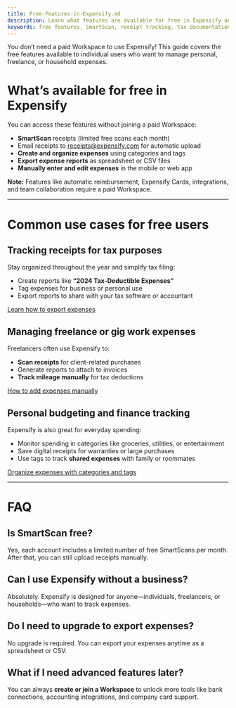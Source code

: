 ```yaml
---
title: Free-Features-in-Expensify.md
description: Learn what features are available for free in Expensify and common use cases like tracking receipts for taxes, budgeting, and freelance expense management.
keywords: free features, SmartScan, receipt tracking, tax documentation, freelance expenses, personal finance
---
```


<div id="expensify-classic" markdown="1">

You don’t need a paid Workspace to use Expensify! This guide covers the free features available to individual users who want to manage personal, freelance, or household expenses.

# What’s available for free in Expensify

You can access these features without joining a paid Workspace:

- **SmartScan** receipts (limited free scans each month)
- Email receipts to [receipts@expensify.com](mailto:receipts@expensify.com) for automatic upload
- **Create and organize expenses** using categories and tags
- **Export expense reports** as spreadsheet or CSV files
- **Manually enter and edit expenses** in the mobile or web app

**Note:** Features like automatic reimbursement, Expensify Cards, integrations, and team collaboration require a paid Workspace.

---

# Common use cases for free users

## Tracking receipts for tax purposes

Stay organized throughout the year and simplify tax filing:
- Create reports like **“2024 Tax-Deductible Expenses”**
- Tag expenses for business or personal use
- Export reports to share with your tax software or accountant

[Learn how to export expenses](https://help.expensify.com/classic/for-individuals/exporting-expenses)

## Managing freelance or gig work expenses

Freelancers often use Expensify to:
- **Scan receipts** for client-related purchases
- Generate reports to attach to invoices
- **Track mileage manually** for tax deductions

[How to add expenses manually](https://help.expensify.com/classic/for-individuals/adding-expenses-manually)

## Personal budgeting and finance tracking

Expensify is also great for everyday spending:
- Monitor spending in categories like groceries, utilities, or entertainment
- Save digital receipts for warranties or large purchases
- Use tags to track **shared expenses** with family or roommates

[Organize expenses with categories and tags](https://help.expensify.com/classic/for-individuals/categorizing-and-tagging-expenses)

---

# FAQ

## Is SmartScan free?

Yes, each account includes a limited number of free SmartScans per month. After that, you can still upload receipts manually.

## Can I use Expensify without a business?

Absolutely. Expensify is designed for anyone—individuals, freelancers, or households—who want to track expenses.

## Do I need to upgrade to export expenses?

No upgrade is required. You can export your expenses anytime as a spreadsheet or CSV.

## What if I need advanced features later?

You can always **create or join a Workspace** to unlock more tools like bank connections, accounting integrations, and company card support.

